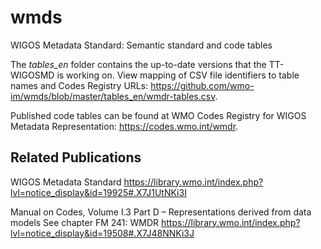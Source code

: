 # wmds
WIGOS Metadata Standard: Semantic standard and code tables

The _tables_en_ folder contains the up-to-date versions that the TT-WIGOSMD is working on.
View mapping of CSV file identifiers to table names and Codes Registry URLs: https://github.com/wmo-im/wmds/blob/master/tables_en/wmdr-tables.csv.

Published code tables can be found at WMO Codes Registry for WIGOS Metadata Representation: https://codes.wmo.int/wmdr.

## Related Publications
WIGOS Metadata Standard
https://library.wmo.int/index.php?lvl=notice_display&id=19925#.X7J1UtNKi3I

Manual on Codes, Volume I.3
Part D – Representations derived from data models
See chapter FM 241: WMDR
https://library.wmo.int/index.php?lvl=notice_display&id=19508#.X7J48NNKi3J
